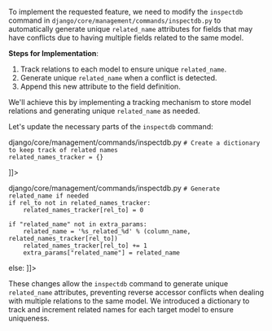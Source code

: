 To implement the requested feature, we need to modify the `inspectdb` command in `django/core/management/commands/inspectdb.py` to automatically generate unique `related_name` attributes for fields that may have conflicts due to having multiple fields related to the same model.

**Steps for Implementation**:
1. Track relations to each model to ensure unique `related_name`.
2. Generate unique `related_name` when a conflict is detected.
3. Append this new attribute to the field definition.

We'll achieve this by implementing a tracking mechanism to store model relations and generating unique `related_name` as needed.

Let's update the necessary parts of the `inspectdb` command:

<change>
<file change-number-for-this-file="1">django/core/management/commands/inspectdb.py</file>
<original line-count="39" no-ellipsis="true"><![CDATA[
def handle_inspection(self, options):
    connection = connections[options["database"]]
    # 'table_name_filter' is a stealth option
    table_name_filter = options.get("table_name_filter")
]]></original>
<modified no-ellipsis="true"><![CDATA[
def handle_inspection(self, options):
    connection = connections[options["database"]]
    # 'table_name_filter' is a stealth option
    table_name_filter = options.get("table_name_filter")

    # Create a dictionary to keep track of related names
    related_names_tracker = {}
]]></modified>
</change>

<change>
<file change-number-for-this-file="2">django/core/management/commands/inspectdb.py</file>
<original line-count="36" no-ellipsis="true"><![CDATA[
if is_relation:
    ref_db_column, ref_db_table = relations[column_name]
    if extra_params.pop("unique", False) or extra_params.get("primary_key"):
        rel_type = "OneToOneField"
    else:
        rel_type = "ForeignKey"
        ref_pk_column = (
            connection.introspection.get_primary_key_column(cursor, ref_db_table)
        )
        if ref_pk_column and ref_pk_column != ref_db_column:
            extra_params["to_field"] = ref_db_column
    rel_to = "self" if ref_db_table == table_name else table2model(ref_db_table)
    if rel_to in known_models:
        field_type = "%s(%s" % (rel_type, rel_to)
    else:
        field_type = "%s('%s'" % (rel_type, rel_to)
else:
]]></original>
<modified no-ellipsis="true"><![CDATA[
if is_relation:
    ref_db_column, ref_db_table = relations[column_name]
    if extra_params.pop("unique", False) or extra_params.get("primary_key"):
        rel_type = "OneToOneField"
    else:
        rel_type = "ForeignKey"
        ref_pk_column = (
            connection.introspection.get_primary_key_column(cursor, ref_db_table)
        )
        if ref_pk_column and ref_pk_column != ref_db_column:
            extra_params["to_field"] = ref_db_column
    rel_to = "self" if ref_db_table == table_name else table2model(ref_db_table)
    if rel_to in known_models:
        field_type = "%s(%s" % (rel_type, rel_to)
    else:
        field_type = "%s('%s'" % (rel_type, rel_to)

    # Generate related_name if needed
    if rel_to not in related_names_tracker:
        related_names_tracker[rel_to] = 0

    if "related_name" not in extra_params:
        related_name = '%s_related_%d' % (column_name, related_names_tracker[rel_to])
        related_names_tracker[rel_to] += 1
        extra_params["related_name"] = related_name
else:
]]></modified>
</change>

These changes allow the `inspectdb` command to generate unique `related_name` attributes, preventing reverse accessor conflicts when dealing with multiple relations to the same model. We introduced a dictionary to track and increment related names for each target model to ensure uniqueness.